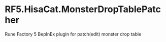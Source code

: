 # RF5.HisaCat.MonsterDropTablePatcher
Rune Factory 5 BepInEx plugin for patch(edit) monster drop table
